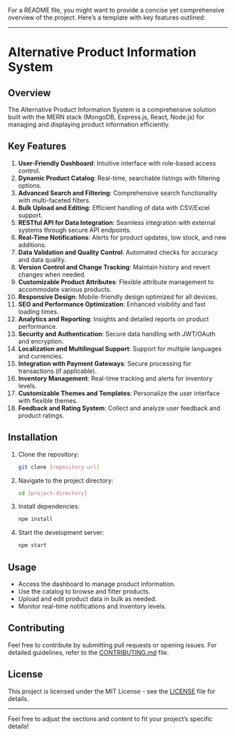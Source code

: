 For a README file, you might want to provide a concise yet comprehensive overview of the project. Here’s a template with key features outlined:

---

# Alternative Product Information System

## Overview
The Alternative Product Information System is a comprehensive solution built with the MERN stack (MongoDB, Express.js, React, Node.js) for managing and displaying product information efficiently.

## Key Features

1. **User-Friendly Dashboard**: Intuitive interface with role-based access control.
2. **Dynamic Product Catalog**: Real-time, searchable listings with filtering options.
3. **Advanced Search and Filtering**: Comprehensive search functionality with multi-faceted filters.
4. **Bulk Upload and Editing**: Efficient handling of data with CSV/Excel support.
5. **RESTful API for Data Integration**: Seamless integration with external systems through secure API endpoints.
6. **Real-Time Notifications**: Alerts for product updates, low stock, and new additions.
7. **Data Validation and Quality Control**: Automated checks for accuracy and data quality.
8. **Version Control and Change Tracking**: Maintain history and revert changes when needed.
9. **Customizable Product Attributes**: Flexible attribute management to accommodate various products.
10. **Responsive Design**: Mobile-friendly design optimized for all devices.
11. **SEO and Performance Optimization**: Enhanced visibility and fast loading times.
12. **Analytics and Reporting**: Insights and detailed reports on product performance.
13. **Security and Authentication**: Secure data handling with JWT/OAuth and encryption.
14. **Localization and Multilingual Support**: Support for multiple languages and currencies.
15. **Integration with Payment Gateways**: Secure processing for transactions (if applicable).
16. **Inventory Management**: Real-time tracking and alerts for inventory levels.
17. **Customizable Themes and Templates**: Personalize the user interface with flexible themes.
18. **Feedback and Rating System**: Collect and analyze user feedback and product ratings.

## Installation

1. Clone the repository:
   ```bash
   git clone [repository-url]
   ```
2. Navigate to the project directory:
   ```bash
   cd [project-directory]
   ```
3. Install dependencies:
   ```bash
   npm install
   ```
4. Start the development server:
   ```bash
   npm start
   ```

## Usage
- Access the dashboard to manage product information.
- Use the catalog to browse and filter products.
- Upload and edit product data in bulk as needed.
- Monitor real-time notifications and inventory levels.

## Contributing
Feel free to contribute by submitting pull requests or opening issues. For detailed guidelines, refer to the [CONTRIBUTING.md](CONTRIBUTING.md) file.

## License
This project is licensed under the MIT License - see the [LICENSE](LICENSE) file for details.

---

Feel free to adjust the sections and content to fit your project’s specific details!

